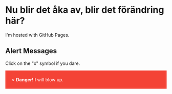 
<html>
<body>
<h1>Nu blir det åka av, blir det förändring här?</h1>
<p>I'm hosted with GitHub Pages.</p>
<meta name="viewport" content="width=device-width, initial-scale=1">
<style>
.alert {
  padding: 20px;
  background-color: #f44336;
  color: white;
}

.closebtn {
  margin-left: 15px;
  color: white;
  font-weight: bold;
  float: right;
  font-size: 22px;
  line-height: 20px;
  cursor: pointer;
  transition: 0.3s;
}

.closebtn:hover {
  color: black;
}
</style>

<h2>Alert Messages</h2>

<p>Click on the "x" symbol if you dare.</p>
<div class="alert">
  <span class="closebtn" onclick="this.parentElement.style.display='none';">&times;</span> 
  <strong>Danger!</strong> I will blow up.
</div>
</body>
</html>